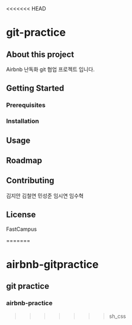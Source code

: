 <<<<<<< HEAD
# git-practice

## About this project

Airbnb 난독화 git 협업 프로젝트 입니다.

## Getting Started

### Prerequisites

### Installation

## Usage

## Roadmap

## Contributing
김지안
김철연
민성준
임시연
임수혁

## License
FastCampus

=======
# airbnb-gitpractice

## git practice
### airbnb-practice
>>>>>>> sh_css
